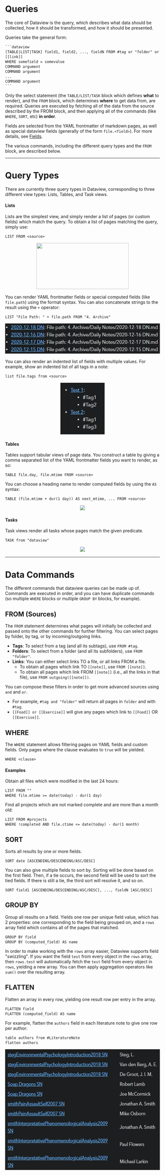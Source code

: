 # Queries

The core of Dataview is the query, which describes what data should be collected, how it should be transformed, and how it should be presented. 

Queries take the general form:

~~~
```dataview
[TABLE|LIST|TASK] field1, field2, ..., fieldN FROM #tag or "folder" or [[link]]
WHERE somefield = somevalue
COMMAND argument
COMMAND argument
...
COMMAND argument
```
~~~

Only the select statement (the `TABLE/LIST/TASK` block which defines **what** to render), and the `FROM` block, which determines **where** to get data from, are required. 
Queries are executed by fetching all of the data from the source described by the FROM block, and then applying all of the commands (like `WHERE`, `SORT`, etc) **in order**.

Fields are selected from the YAML frontmatter of markdown pages, as well as special dataview fields (generally of the form `file.<field>`). For more details, see [Fields](fields.md).

The various commands, including the different query types and the `FROM` block, are described below.

---

# Query Types

There are currently three query types in Dataview, corresponding to three different view types: Lists, Tables, and Task views.

#### Lists

Lists are the simplest view, and simply render a list of pages (or custom fields) which match the query. 
To obtain a list of pages matching the query, simply use:

```
LIST FROM <source>
```

<p align="center">
    <img width="300" height="150" src="images/game-list.png">
</p>

You can render YAML frontmatter fields or special computed fields (like `file.path`) using the format syntax. 
You can also concatenate strings to the result using the `+` operator:

```
LIST "File Path: " + file.path FROM "4. Archive"
```

<p align="center">
    <img width="529" height="98" src="images/file-path-list.png">
</p>

You can also render an indented list of fields with multiple values. 
For example, show an indented list of all tags in a note:

```
list file.tags from <source>
```

<p align="center">
    <img width="144" height="168" src="images/file-tags-indented-list.png">
</p>

#### Tables

Tables support tabular views of page data. You construct a table by giving a comma separated list of the YAML frontmatter fields you want to render, as so:

```
TABLE file.day, file.mtime FROM <source>
```

You can choose a heading name to render computed fields by using the `AS` syntax:

```
TABLE (file.mtime + dur(1 day)) AS next_mtime, ... FROM <source>
```

<p align="center">
    <img src="images/game.png">
</p>

#### Tasks

Task views render all tasks whose pages match the given predicate.

```
TASK from "dataview"
```

<p align="center">
    <img src="images/project-task.png">
</p>

---

# Data Commands

The different commands that dataview queries can be made up of. Commands are executed in order, and you can have duplicate commands (so multiple `WHERE` blocks or multiple `GROUP BY` blocks, for example).

## FROM (Sources)

The `FROM` statement determines what pages will initially be collected and passed onto the other commands for further filtering. 
You can select pages by folder, by tag, or by incoming/outgoing links.

- **Tags**: To select from a tag (and all its subtags), use `FROM #tag`.
- **Folders**: To select from a folder (and all its subfolders), use `FROM "folder"`.
- **Links**: You can either select links TO a file, or all links FROM a file. 
  - To obtain all pages which link TO `[[note]]`, use `FROM [[note]]`. 
  - To obtain all pages which link FROM `[[note]]` (i.e., all the links in that file), use `FROM outgoing([[note]])`.

You can compose these filters in order to get more advanced sources using `and` and `or`. 
- For example, `#tag and "folder"` will return all pages in `folder` and with `#tag`. 
- `[[Food]] or [[Exercise]]` will give any pages which link to `[[Food]]` OR `[[Exercise]]`.

## WHERE

The `WHERE` statement allows filtering pages on YAML fields and custom fields. Only pages where the clause evaluates to `true` will be yielded.

```
WHERE <clause>
```

#### Examples

Obtain all files which were modified in the last 24 hours:

```
LIST FROM ""
WHERE file.mtime >= date(today) - dur(1 day)
```

Find all projects which are not marked complete and are more than a month old:

```
LIST FROM #projects
WHERE !completed AND file.ctime <= date(today) - dur(1 month)
```

## SORT

Sorts all results by one or more fields.

```
SORT date [ASCENDING/DESCENDING/ASC/DESC]
```

You can also give multiple fields to sort by. Sorting will be done based on the first field. Then, if a tie occurs, the second field will be used to sort the tied fields. If there is still a tie, the third sort will resolve it, and so on.

```
SORT field1 [ASCENDING/DESCENDING/ASC/DESC], ..., fieldN [ASC/DESC]
```

## GROUP BY

Group all results on a field. Yields one row per unique field value, which has 2 properties: one corresponding to the field being grouped on, and a `rows` array field which contains all of the pages that matched.

```
GROUP BY field
GROUP BY (computed_field) AS name
```

In order to make working with the `rows` array easier, Dataview supports field "swizzling". If you want the field `test` from every object in the `rows` array, then `rows.test` will automatically fetch the `test` field from every object in `rows`, yielding a new array. 
You can then apply aggregation operators like `sum()` over the resulting array.

## FLATTEN

Flatten an array in every row, yielding one result row per entry in the array.

```
FLATTEN field
FLATTEN (computed_field) AS name
```

For example, flatten the `authors` field in each literature note to give one row per author:

```
table authors from #LiteratureNote
flatten authors
```

<p align="center">
    <img width="574" height="393" src="images/flatten-authors.png">
</p>
